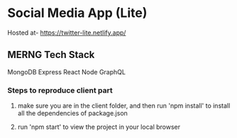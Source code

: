 # Social Media App (Lite)

Hosted at- https://twitter-lite.netlify.app/

## MERNG Tech Stack

MongoDB
Express
React
Node
GraphQL

### Steps to reproduce client part

1. make sure you are in the client folder, and then run 'npm install' to install all the dependencies of package.json

2. run 'npm start' to view the project in your local browser




